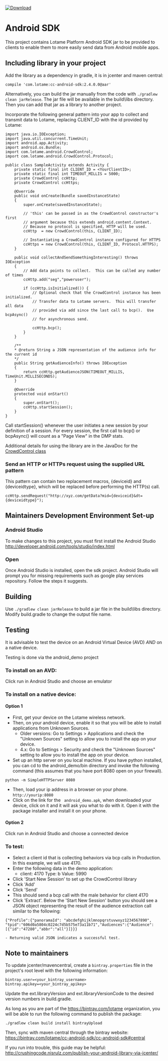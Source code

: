 [ ![Download](https://api.bintray.com/packages/lotame/cc-android-sdk/cc-android-sdk/images/download.svg) ](https://bintray.com/lotame/cc-android-sdk/cc-android-sdk/_latestVersion)

# Android SDK

This project contains Lotame Platform Android SDK jar to be provided to clients to enable them to more easily send data from Android mobile apps.

## Including library in your project

Add the library as a dependency in gradle, it is in jcenter and maven central:

```
compile 'com.lotame:cc-android-sdk:2.4.0.0@aar'
```

Alternatively, you can build the jar manually from the code with `./gradlew clean jarRelease`. The jar file
will be available in the build\libs directory. Then you can add that jar as a library to another project.

Incorporate the following general pattern into your app to collect and transmit data to Lotame, replacing CLIENT_ID with the id provided by Lotame: 
```
import java.io.IOException;
import java.util.concurrent.TimeUnit;
import android.app.Activity;
import android.os.Bundle;
import com.lotame.android.CrowdControl;
import com.lotame.android.CrowdControl.Protocol;

public class SampleActivity extends Activity {
    private static final int CLIENT_ID = <YourClientID>;
    private static final int TIMEOUT_MILLIS = 5000;
    private CrowdControl ccHttp;
    private CrowdControl ccHttps;

    @Override
    public void onCreate(Bundle savedInstanceState)
    {
        super.onCreate(savedInstanceState);

        // 'this' can be passed in as the CrowdControl constructor's first
        // argument because this extends android.content.Context.
        // Because no protocol is specified, HTTP will be used.
        ccHttp  = new CrowdControl(this, CLIENT_ID);

        // Instantiating a CrowdControl instance configured for HTTPS
        ccHttps = new CrowdControl(this, CLIENT_ID, Protocol.HTTPS);
    }

    public void collectAndSendSomethingInteresting() throws IOException
    {
        // Add data points to collect.  This can be called any number of times
        ccHttp.add("seg","poweruser");

        if (ccHttp.isInitialized()) {
            // Optional check that the CrowdControl instance has been initialized.
            // Transfer data to Lotame servers.  This will transfer all data
            // provided via add since the last call to bcp().  Use bcpAsync()
            // for asynchronous send.

            ccHttp.bcp();
        }
    }

    /**
    * @return String a JSON representation of the audience info for the current id
    */
    public String getAudienceInfo() throws IOException
    {
        return ccHttp.getAudienceJSON(TIMEOUT_MILLIS, TimeUnit.MILLISECONDS);
    }

    @Override
    protected void onStart()
    {
        super.onStart();
        ccHttp.startSession();
    }
}
```
Call startSession() whenever the user initiates a new session by your definition of a session.  For every session, the first call to bcp() or bcpAsync() will count as a "Page View" in the DMP stats.


Additional details for using the library are in the JavaDoc for the [CrowdControl class](src/main/java/com/lotame/android/CrowdControl.java)

### Send an HTTP or HTTPs request using the supplied URL pattern
This pattern can contain two replacement macros, {deviceid} and {deviceidtype}, which will be replaced before performing the HTTP(s) call.
```
ccHttp.sendRequest("http://xyz.com/getData?mid={deviceid}&dt={deviceidtype}");
```

## Maintainers Development Environment Set-up

### Android Studio
To make changes to this project, you must first install the Android Studio http://developer.android.com/tools/studio/index.html

### Open
Once Android Studio is installed, open the sdk project. Android Studio will prompt you for missing requirements such as google play services repository. Follow the steps it suggests.


## Building
Use `./gradlew clean jarRelease` to build a jar file in the build\libs directory.  Modify build.gradle to change the output file name.

## Testing

It is advisable to test the device on an Android Virtual Device (AVD) *AND* on a native device.

Testing is done via the android_demo project

### To install on an AVD:

Click run in Android Studio and choose an emulator

### To install on a native device:

#### Option 1
- First, get your device on the Lotame wireless network.
- Then, on your android device, enable it so that you will be able to install applications from Unknown Sources.
	- Older versions:   Go to Settings > Applications and check the "Unknown Sources" setting to allow you to install the app on your device.
	- 4.x: Go to Settings > Security and check the "Unknown Sources" setting to allow you to install the app on your device.
- Set up an http server on you local machine. If you have python installed, you can cd to the android_demo/bin directory and invoke the following command (this assumes that you have port 8080 open on your firewall).
``` 
python -m SimpleHTTPServer 8080
```
- Then, load your ip address in a browser on your phone.  ``` http://yourip:8080 ```
- Click on the link for the ``` android_demo.apk```, when downloaded your device, click on it and it will ask you what to do with it.  Open it with the package installer and install it on your phone.

#### Option 2

Click run in Android Studio and choose a connected device

### To test: 
- Select a client id that is collecting behaviors via bcp calls in Production.  In this example, we will use 4170.
- Enter the following data in the demo application:
	- client: 4170 Type: b Value: 5990
- Click 'Start New Session' to set up the CrowdControl library
- Click 'Add'
- Click 'Send'
- This should send a bcp call with the male behavior for client 4170
- Click 'Extract'.  Below the 'Start New Session' button you should see a JSON object representing the result of the audience extraction call similar to the following:
```
{"Profile":{"panoramaId": "abcdefghijklmnopqrstuvwxyz1234567890", "tpid":"606d0a5804c0224c7d5b575e73a11b71","Audiences":{"Audience":[{"id":"47280","abbr":"all"}]}}}
```
	- Returning valid JSON indicates a successful test.

## Note to maintainers

To update jcenter/mavencentral, create a `bintray.properties` file in the project's root level with the following information:
```
bintray.user=<your_bintray_username>
bintray.apikey=<your_bintray_apikey>
```

Update the ext.libraryVersion and ext.libraryVersionCode to the desired version numbers in build.gradle.

As long as you are part of the https://bintray.com/lotame organization, you will be able to run the following command
to publish the package:

```
./gradlew clean build install bintrayUpload
```

Then, sync with maven central through the bintray website: https://bintray.com/lotame/cc-android-sdk/cc-android-sdk#central

If you run into trouble, this guide may be helpful: http://crushingcode.nisrulz.com/publish-your-android-library-via-jcenter/


